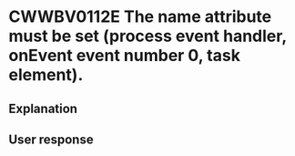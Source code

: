 # CWWBV0112E The name attribute must be set (process event handler, onEvent event number 0, task element).

## Explanation

## User response